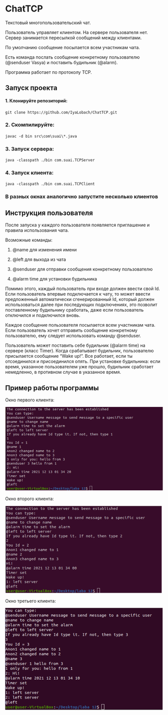 # ChatTCP
Текстовый многопользовательский чат. 

Пользователь управляет клиентом. На сервере пользователя нет. Сервер занимается пересылкой сообщений между клиентами.

По умолчанию сообщение посылается всем участникам чата.

Есть команда послать сообщение конкретному пользователю (@senduser Vasya) и поставить будильник (@alarm).

Программа работает по протоколу TCP.

## Запуск проекта ##

#### 1. Клонируйте репозиторий: ####

`git clone https://github.com/IyaLobach/ChatTCP.git`

### 2. Скомпилируйте: ###

`javac -d bin src\com\suai\*.java `

### 3. Запуск сервера: ###

`java -classpath ./bin com.suai.TCPServer`

### 4. Запуск клиента: ###

`java -classpath ./bin com.suai.TCPClient`

### В разных окнах аналогично запустите несколько клиентов ###

## Инструкция пользователя ##

После запуска у каждого пользователя появляется приглашение и правила 
использования чата.

Возможные команды:

1. @name для изменения имени

2. @left для выхода из чата
 
3. @senduser для отправки сообщения конкретному пользователю

4. @alarm time для установки будильника

Помимо этого, каждый пользователь при входе должен ввести свой Id. Если 
пользователь впервые подключается к чату, то может ввести предложенный 
автоматически сгенерированный Id, который должен использоваться далее при 
последующих подключениях, это позволит поставленному будильнику сработать, 
даже если пользователь отключился и подключился вновь.

Каждое сообщение пользователя посылается всем участникам чата. Если 
пользователь хочет отправить сообщение конкретному пользователю, ему следует 
использовать команду @senduser. 

Пользователь может поставить себе будильник (@alarm time) на сервере (класс 
Timer). Когда срабатывает будильник, пользователю присылается сообщение 
“Wake up!”. Все работает, если ты отсоединился и присоединился опять. При установке будильника: если время, 
указанное пользователем уже прошло, будильник сработает немедленно, в 
противном случае в указанное время.

## Пример работы программы ##

Окно первого клиента: 

![Client1](https://github.com/IyaLobach/ChatTCP/blob/main/images/1.png)

Окно второго клиента: 

![Client2](https://github.com/IyaLobach/ChatTCP/blob/main/images/2.png)

Окно третьего клиента: 

![Client3](https://github.com/IyaLobach/ChatTCP/blob/main/images/3.png)
